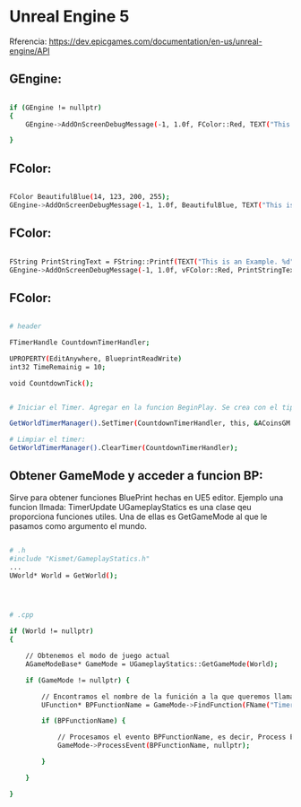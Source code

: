 # Unreal Engine 5

Rferencia: https://dev.epicgames.com/documentation/en-us/unreal-engine/API

## GEngine:

```sh

if (GEngine != nullptr) 
{
	GEngine->AddOnScreenDebugMessage(-1, 1.0f, FColor::Red, TEXT("This is an Example"));

}

```


## FColor:

```sh

FColor BeautifulBlue(14, 123, 200, 255);
GEngine->AddOnScreenDebugMessage(-1, 1.0f, BeautifulBlue, TEXT("This is an Example"));

```


## FColor:

```sh

FString PrintStringText = FString::Printf(TEXT("This is an Example. %d"), TimeRemainig);
GEngine->AddOnScreenDebugMessage(-1, 1.0f, vFColor::Red, PrintStringText);

```





## FColor:

```sh

# header

FTimerHandle CountdownTimerHandler;

UPROPERTY(EditAnywhere, BlueprintReadWrite)
int32 TimeRemainig = 10;

void CountdownTick();


# Iniciar el Timer. Agregar en la funcion BeginPlay. Se crea con el tipo "FTimerHandle" y es la variable: CountdownTimerHandler

GetWorldTimerManager().SetTimer(CountdownTimerHandler, this, &ACoinsGM::CountdownTick, 1.0f, true);

# Limpiar el timer:
GetWorldTimerManager().ClearTimer(CountdownTimerHandler);


```



## Obtener GameMode y acceder  a funcion BP:
Sirve para obtener funciones BluePrint hechas en UE5 editor. Ejemplo una funcion llmada: TimerUpdate
UGameplayStatics es una clase qeu proporciona funciones utiles. Una de ellas es GetGameMode al que le pasamos como argumento el mundo.

```sh

# .h
#include "Kismet/GameplayStatics.h"
...
UWorld* World = GetWorld();




# .cpp

if (World != nullptr) 
{

	// Obtenemos el modo de juego actual
	AGameModeBase* GameMode = UGameplayStatics::GetGameMode(World);

	if (GameMode != nullptr) {

		// Encontramos el nombre de la funición a la que queremos llamar y la guardamos en la variable BPFunctionName
		UFunction* BPFunctionName = GameMode->FindFunction(FName("TimerUpdate"));

		if (BPFunctionName) {

			// Procesamos el evento BPFunctionName, es decir, Process Event activa o ejecuta esta función
			GameMode->ProcessEvent(BPFunctionName, nullptr);

		}

	}

}


```






